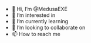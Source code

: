 - 👋 Hi, I’m @MedusaEXE
- 👀 I’m interested in 
- 🌱 I’m currently learning
- 💞️ I’m looking to collaborate on 
- 📫 How to reach me

<!---
MedusaEXE/MedusaEXE is a ✨ special ✨ repository because its `README.md` (this file) appears on your GitHub profile.
You can click the Preview link to take a look at your changes.
--->
